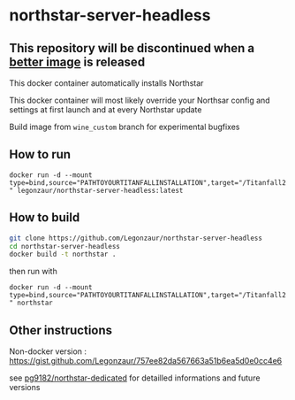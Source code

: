 # northstar-server-headless

## This repository will be discontinued when a [better image](https://github.com/pg9182/northstar-dedicated) is released

This docker container automatically installs Northstar

This docker container will most likely override your Northsar config and settings at first launch and at every Northstar update

Build image from `wine_custom` branch for experimental bugfixes 

## How to run

`docker run -d --mount type=bind,source="PATHTOYOURTITANFALLINSTALLATION",target="/Titanfall2" legonzaur/northstar-server-headless:latest`

## How to build

```bash
git clone https://github.com/Legonzaur/northstar-server-headless
cd northstar-server-headless
docker build -t northstar .
```
then run with 

`docker run -d --mount type=bind,source="PATHTOYOURTITANFALLINSTALLATION",target="/Titanfall2" northstar`

## Other instructions

Non-docker version : https://gist.github.com/Legonzaur/757ee82da567663a51b6ea5d0e0cc4e6

see [pg9182/northstar-dedicated](https://github.com/pg9182/northstar-dedicated) for detailled informations and future versions
